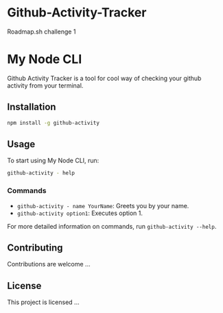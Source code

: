 # Github-Activity-Tracker
Roadmap.sh challenge 1

# My Node CLI
Github Activity Tracker is a tool for cool way of checking your github activity from your terminal.

## Installation

```bash
npm install -g github-activity
```

## Usage
To start using My Node CLI, run:

```bash
github-activity - help
```

### Commands
- `github-activity - name YourName`: Greets you by your name.
- `github-activity option1`: Executes option 1.

For more detailed information on commands, run `github-activity --help`.

## Contributing
Contributions are welcome ...

## License
This project is licensed ...
